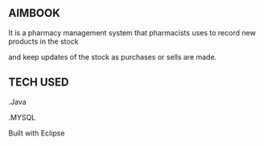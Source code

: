 AIMBOOK
--------
It is a pharmacy management system that pharmacists uses to record new products in the stock 

and keep updates of the stock as purchases or sells are made.

TECH USED
--------
.Java 

.MYSQL

Built with Eclipse
